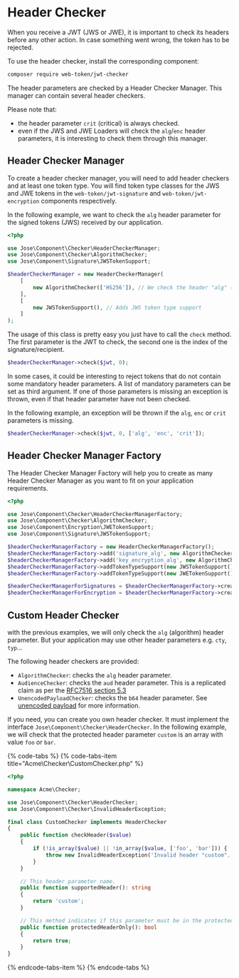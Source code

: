 # Header Checker

When you receive a JWT \(JWS or JWE\), it is important to check its headers before any other action. In case something went wrong, the token has to be rejected.

To use the header checker, install the corresponding component:

```bash
composer require web-token/jwt-checker
```

The header parameters are checked by a Header Checker Manager. This manager can contain several header checkers.

Please note that:

* the header parameter `crit` \(critical\) is always checked.
* even if the JWS and JWE Loaders will check the `alg`/`enc` header parameters, it is interesting to check them through this manager. 

## Header Checker Manager

To create a header checker manager, you will need to add header checkers and at least one token type. You will find token type classes for the JWS and JWE tokens in the `web-token/jwt-signature` and `web-token/jwt-encryption` components respectively.

In the following example, we want to check the `alg` header parameter for the signed tokens \(JWS\) received by our application.

```php
<?php

use Jose\Component\Checker\HeaderCheckerManager;
use Jose\Component\Checker\AlgorithmChecker;
use Jose\Component\Signature\JWSTokenSupport;

$headerCheckerManager = new HeaderCheckerManager(
    [
        new AlgorithmChecker(['HS256']), // We check the header "alg" (algorithm)
    ],
    [
        new JWSTokenSupport(), // Adds JWS token type support
    ]
);
```

The usage of this class is pretty easy you just have to call the `check` method. The first parameter is the JWT to check, the second one is the index of the signature/recipient.

```php
$headerCheckerManager->check($jwt, 0);
```

In some cases, it could be interesting to reject tokens that do not contain some mandatory header parameters. A list of mandatory parameters can be set as third argument. If one of those parameters is missing an exception is thrown, even if that header parameter have not been checked.

In the following example, an exception will be thrown if the `alg`, `enc` or `crit` parameters is missing.

```php
$headerCheckerManager->check($jwt, 0, ['alg', 'enc', 'crit']);
```

## Header Checker Manager Factory

The Header Checker Manager Factory will help you to create as many Header Checker Manager as you want to fit on your application requirements.

```php
<?php

use Jose\Component\Checker\HeaderCheckerManagerFactory;
use Jose\Component\Checker\AlgorithmChecker;
use Jose\Component\Encryption\JWETokenSupport;
use Jose\Component\Signature\JWSTokenSupport;

$headerCheckerManagerFactory = new HeaderCheckerManagerFactory();
$headerCheckerManagerFactory->add('signature_alg', new AlgorithmChecker(['HS256']));
$headerCheckerManagerFactory->add('key_encryption_alg', new AlgorithmChecker(['RSA1_5']));
$headerCheckerManagerFactory->addTokenTypeSupport(new JWSTokenSupport());
$headerCheckerManagerFactory->addTokenTypeSupport(new JWETokenSupport());

$headerCheckerManagerForSignatures = $headerCheckerManagerFactory->create(['signature_alg']);
$headerCheckerManagerForEncryption = $headerCheckerManagerFactory->create(['key_encryption_alg']);
```

## Custom Header Checker

with the previous examples, we will only check the `alg` \(algorithm\) header parameter. But your application may use other header parameters e.g. `cty`, `typ`...

The following header checkers are provided:

* `AlgorithmChecker`: checks the `alg` header parameter.
* `AudienceChecker`: checks the `aud` header parameter. This is a replicated claim as per the [RFC7516 section 5.3](https://tools.ietf.org/html/rfc7519#section-5.3)
* `UnencodedPayloadChecker`: checks the `b64` header parameter. See [unencoded payload](../advanced-topics/signed-tokens-and/unencoded-payload.md) for more information.

If you need, you can create you own header checker. It must implement the interface `Jose\Component\Checker\HeaderChecker`. In the following example, we will check that the protected header parameter `custom` is an array with value `foo` or `bar`.

{% code-tabs %}
{% code-tabs-item title="Acme\\Checker\\CustomChecker.php" %}
```php
<?php

namespace Acme\Checker;

use Jose\Component\Checker\HeaderChecker;
use Jose\Component\Checker\InvalidHeaderException;

final class CustomChecker implements HeaderChecker
{
    public function checkHeader($value)
    {
        if (!is_array($value) || !in_array($value, ['foo', 'bar'])) {
            throw new InvalidHeaderException('Invalid header "custom".', 'custom', $value);
        }
    }

    // This header parameter name.
    public function supportedHeader(): string
    {
        return 'custom';
    }

    // This method indicates if this parameter must be in the protected header or not.
    public function protectedHeaderOnly(): bool
    {
        return true;
    }
}
```
{% endcode-tabs-item %}
{% endcode-tabs %}

